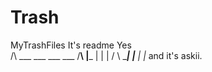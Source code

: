 # Trash
MyTrashFiles
  It's readme
    Yes        
        /\    ___   ___ ___ ___
       /__\  |___  |     |   |
      /    \ ____| |___ _|_ _|_
        and it's askii.
